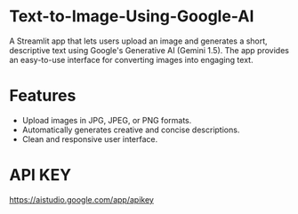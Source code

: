# Text-to-Image-Using-Google-AI
A Streamlit app that lets users upload an image and generates a short, descriptive text using Google's Generative AI (Gemini 1.5). The app provides an easy-to-use interface for converting images into engaging text.

# Features
- Upload images in JPG, JPEG, or PNG formats.
- Automatically generates creative and concise descriptions.
- Clean and responsive user interface.

# API KEY

https://aistudio.google.com/app/apikey
